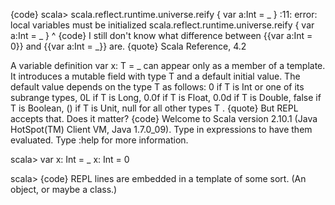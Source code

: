 {code}
scala> scala.reflect.runtime.universe.reify { var a:Int = _ }
<console>:11: error: local variables must be initialized
              scala.reflect.runtime.universe.reify { var a:Int = _ }
                                                         ^
{code}
I still don't know what difference between {{var a:Int = 0}} and {{var a:Int = _}} are.
{quote}
Scala Reference, 4.2

A variable definition var x: T = _ can appear only as a member of a template. It introduces a mutable field with type T and a default initial value. The default value depends on the type T as follows:
0 if T is Int or one of its subrange types, 0L if T is Long,
0.0f if T is Float,
0.0d if T is Double,
false if T is Boolean,
() if T is Unit,
null for all other types T .
{quote}
But REPL accepts that. Does it matter?
{code}
Welcome to Scala version 2.10.1 (Java HotSpot(TM) Client VM, Java 1.7.0_09).
Type in expressions to have them evaluated.
Type :help for more information.

scala> var x: Int = _
x: Int = 0

scala>
{code}
REPL lines are embedded in a template of some sort. (An object, or maybe a class.)

